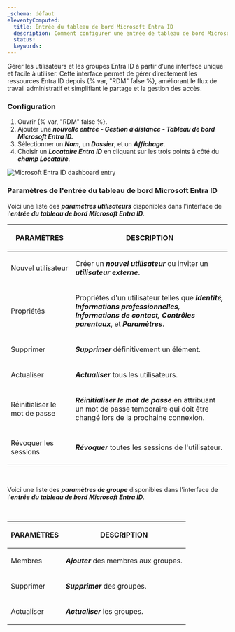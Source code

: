 ```yaml
---
_schema: défaut
eleventyComputed:
  title: Entrée du tableau de bord Microsoft Entra ID
  description: Comment configurer une entrée de tableau de bord Microsoft Entra ID dans {{ fr.RDM }}.
  status:
  keywords:
---
```

Gérer les utilisateurs et les groupes Entra ID à partir d'une interface unique et facile à utiliser. Cette interface permet de gérer directement les ressources Entra ID depuis {% var, "RDM" false %}, améliorant le flux de travail administratif et simplifiant le partage et la gestion des accès.

### Configuration

1. Ouvrir {% var, "RDM" false %}.
2. Ajouter une ***nouvelle entrée - Gestion à distance - Tableau de bord Microsoft Entra ID.***
3. Sélectionner un ***Nom***, un ***Dossier***, et un ***Affichage***.
4. Choisir un ***Locataire Entra ID*** en cliquant sur les trois points à côté du ***champ Locataire***.

![Microsoft Entra ID dashboard entry](https://cdnweb.devolutions.net/docs/RDMW6083_2024_2.png)

### **Paramètres de l'entrée du tableau de bord Microsoft Entra ID**

Voici une liste des ***paramètres utilisateurs*** disponibles dans l'interface de l'***entrée du tableau de bord Microsoft Entra ID***.

<table><thead><tr><th><p><strong>PARAMÈTRES</strong></p></th><th><p><strong>DESCRIPTION</strong></p></th></tr></thead><tbody><tr><td><p>Nouvel utilisateur</p></td><td><p>Créer un <em><strong>nouvel utilisateur</strong></em> ou inviter un <em><strong>utilisateur externe</strong></em>. </p></td></tr><tr><td><p>Propriétés</p></td><td><p>Propriétés d'un utilisateur telles que <em><strong>Identité, Informations professionnelles, Informations de contact, Contrôles parentaux</strong></em>, et <em><strong>Paramètres</strong></em>. </p></td></tr><tr><td><p>Supprimer</p></td><td><p><em><strong>Supprimer</strong></em> définitivement un élément.</p></td></tr><tr><td><p>Actualiser</p></td><td><p><em><strong>Actualiser</strong></em> tous les utilisateurs.</p></td></tr><tr><td><p>Réinitialiser le mot de passe</p></td><td><p><em><strong>Réinitialiser le mot de passe</strong></em> en attribuant un mot de passe temporaire qui doit être changé lors de la prochaine connexion. </p></td></tr><tr><td><p>Révoquer les sessions</p></td><td><p><em><strong>Révoquer</strong></em> toutes les sessions de l'utilisateur.</p></td></tr></tbody></table>

&nbsp;

Voici une liste des ***paramètres de groupe*** disponibles dans l'interface de l'***entrée du tableau de bord Microsoft Entra ID***.

&nbsp;

<table><thead><tr><th><p><strong>PARAMÈTRES</strong></p></th><th><p><strong>DESCRIPTION</strong></p></th></tr></thead><tbody><tr><td><p>Membres</p></td><td><p><em><strong>Ajouter</strong></em> des membres aux groupes. </p></td></tr><tr><td><p>Supprimer</p></td><td><p><em><strong>Supprimer</strong></em> des groupes.</p></td></tr><tr><td><p>Actualiser</p></td><td><p><em><strong>Actualiser</strong></em> les groupes.</p></td></tr></tbody></table>

&nbsp;

&nbsp;

&nbsp;
